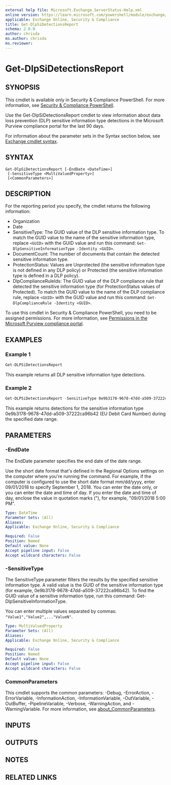 ```yaml
---
external help file: Microsoft.Exchange.ServerStatus-Help.xml
online version: https://learn.microsoft.com/powershell/module/exchange/get-dlpsidetectionsreport
applicable: Exchange Online, Security & Compliance
title: Get-DlpSiDetectionsReport
schema: 2.0.0
author: chrisda
ms.author: chrisda
ms.reviewer:
---
```


# Get-DlpSiDetectionsReport

## SYNOPSIS
This cmdlet is available only in Security & Compliance PowerShell. For more information, see [Security & Compliance PowerShell](https://learn.microsoft.com/powershell/exchange/scc-powershell).

Use the Get-DlpSiDetectionsReport cmdlet to view information about data loss prevention (DLP) sensitive information type detections in the Microsoft Purview compliance portal for the last 90 days.

For information about the parameter sets in the Syntax section below, see [Exchange cmdlet syntax](https://learn.microsoft.com/powershell/exchange/exchange-cmdlet-syntax).

## SYNTAX

```
Get-DlpSiDetectionsReport [-EndDate <DateTime>]
 [-SensitiveType <MultiValuedProperty>]
 [<CommonParameters>]
```

## DESCRIPTION
For the reporting period you specify, the cmdlet returns the following information:

- Organization
- Date
- SensitiveType: The GUID value of the DLP sensitive information type. To match the GUID value to the name of the sensitive information type, replace `<GUID>` with the GUID value and run this command: `Get-DlpSensitiveInformationType -Identity <GUID>`.
- DocumentCount: The number of documents that contain the detected sensitive information type.
- ProtectionStatus: Values are Unprotected (the sensitive information type is not defined in any DLP policy) or Protected (the sensitive information type is defined in a DLP policy).
- DlpComplianceRuleIds: The GUID value of the DLP compliance rule that detected the sensitive information type (for ProtectionStatus values of Protected). To match the GUID value to the name of the DLP compliance rule, replace `<GUID>` with the GUID value and run this command: `Get-DlpComplianceRule -Identity <GUID>`.

To use this cmdlet in Security & Compliance PowerShell, you need to be assigned permissions. For more information, see [Permissions in the Microsoft Purview compliance portal](https://learn.microsoft.com/microsoft-365/compliance/microsoft-365-compliance-center-permissions).

## EXAMPLES

### Example 1
```powershell
Get-DLPSiDetectionsReport
```

This example returns all DLP sensitive information type detections.

### Example 2
```powershell
Get-DLPSiDetectionsReport -SensitiveType 0e9b3178-9678-47dd-a509-37222ca96b42 -EndDate 4/8/2019
```

This example returns detections for the sensitive information type 0e9b3178-9678-47dd-a509-37222ca96b42 (EU Debit Card Number) during the specified date range.

## PARAMETERS

### -EndDate
The EndDate parameter specifies the end date of the date range.

Use the short date format that's defined in the Regional Options settings on the computer where you're running the command. For example, if the computer is configured to use the short date format mm/dd/yyyy, enter 09/01/2018 to specify September 1, 2018. You can enter the date only, or you can enter the date and time of day. If you enter the date and time of day, enclose the value in quotation marks ("), for example, "09/01/2018 5:00 PM".

```yaml
Type: DateTime
Parameter Sets: (All)
Aliases:
Applicable: Exchange Online, Security & Compliance

Required: False
Position: Named
Default value: None
Accept pipeline input: False
Accept wildcard characters: False
```

### -SensitiveType
The SensitiveType parameter filters the results by the specified sensitive information type. A valid value is the GUID of the sensitive information type (for example, 0e9b3178-9678-47dd-a509-37222ca96b42). To find the GUID value of a sensitive information type, run this command: Get-DlpSensitiveInformationType.

You can enter multiple values separated by commas: `"Value1","Value2",..."ValueN"`.

```yaml
Type: MultiValuedProperty
Parameter Sets: (All)
Aliases:
Applicable: Exchange Online, Security & Compliance

Required: False
Position: Named
Default value: None
Accept pipeline input: False
Accept wildcard characters: False
```

### CommonParameters
This cmdlet supports the common parameters: -Debug, -ErrorAction, -ErrorVariable, -InformationAction, -InformationVariable, -OutVariable, -OutBuffer, -PipelineVariable, -Verbose, -WarningAction, and -WarningVariable. For more information, see [about_CommonParameters](https://go.microsoft.com/fwlink/p/?LinkID=113216).

## INPUTS

## OUTPUTS

## NOTES

## RELATED LINKS
